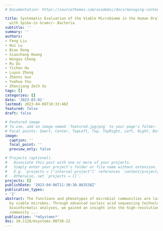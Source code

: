 ```yaml
---
# Documentation: https://sourcethemes.com/academic/docs/managing-content/

title: Systematic Evaluation of the Viable Microbiome in the Human Oral and Gut Samples
  with Spike-in Gram+/– Bacteria
subtitle: ''
summary: ''
authors:
- Feng Liu
- Hui Lu
- Biao Dong
- Xiaochang Huang
- Hongyu Cheng
- Ru Qu
- Yichen Hu
- Luyun Zhong
- Zhenni Guo
- Yuehua You
- Zhenjiang Zech Xu
tags: []
categories: []
date: '2023-03-01'
lastmod: 2023-04-06T10:33:48Z
featured: false
draft: false

# Featured image
# To use, add an image named `featured.jpg/png` to your page's folder.
# Focal points: Smart, Center, TopLeft, Top, TopRight, Left, Right, BottomLeft, Bottom, BottomRight.
image:
  caption: ''
  focal_point: ''
  preview_only: false

# Projects (optional).
#   Associate this post with one or more of your projects.
#   Simply enter your project's folder or file name without extension.
#   E.g. `projects = ["internal-project"]` references `content/project/deep-learning/index.md`.
#   Otherwise, set `projects = []`.
projects: []
publishDate: '2023-04-06T11:30:30.863538Z'
publication_types:
- '2'
abstract: The functions and phenotypes of microbial communities are largely defined
  by viable microbes. Through advanced nucleic acid sequencing technologies and downstream
  bioinformatic analyses, we gained an insight into the high-resolution microbial
  community ...
publication: '*mSystems*'
doi: 10.1128/msystems.00738-22
---
```

